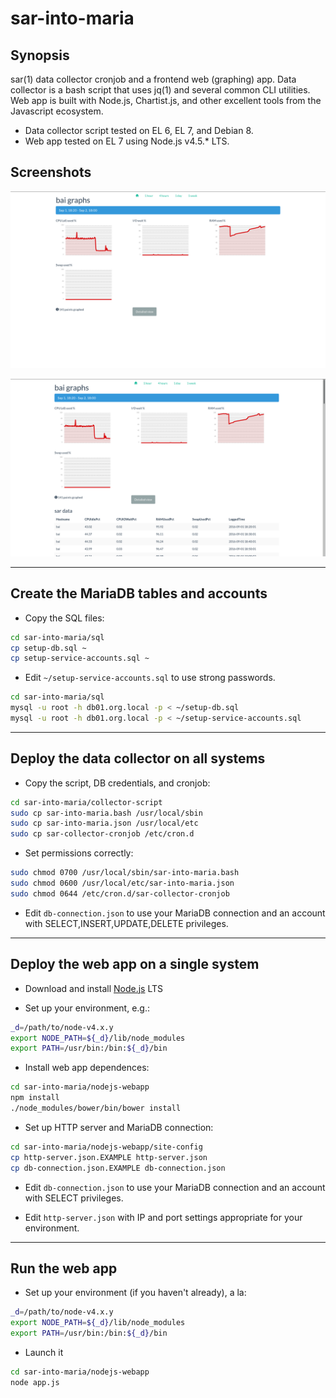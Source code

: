 # sar-into-maria

## Synopsis

sar(1) data collector cronjob and a frontend web (graphing) app. Data collector is a bash script that uses jq(1) and several common CLI utilities. Web app is built with Node.js, Chartist.js, and other excellent tools from the Javascript ecosystem.

* Data collector script tested on EL 6, EL 7, and Debian 8.
* Web app tested on EL 7 using Node.js v4.5.* LTS.

## Screenshots

![Screenshot](/README.md-img/graphs.png?raw=true)

![Screenshot](/README.md-img/graphs-w-details.png?raw=true)

---

## Create the MariaDB tables and accounts

* Copy the SQL files:
```bash
cd sar-into-maria/sql
cp setup-db.sql ~
cp setup-service-accounts.sql ~
```

* Edit `~/setup-service-accounts.sql` to use strong passwords.
```bash
cd sar-into-maria/sql
mysql -u root -h db01.org.local -p < ~/setup-db.sql 
mysql -u root -h db01.org.local -p < ~/setup-service-accounts.sql 
```

---

## Deploy the data collector on all systems

* Copy the script, DB credentials, and cronjob:
```bash
cd sar-into-maria/collector-script
sudo cp sar-into-maria.bash /usr/local/sbin
sudo cp sar-into-maria.json /usr/local/etc
sudo cp sar-collector-cronjob /etc/cron.d
```

* Set permissions correctly:
```bash
sudo chmod 0700 /usr/local/sbin/sar-into-maria.bash
sudo chmod 0600 /usr/local/etc/sar-into-maria.json
sudo chmod 0644 /etc/cron.d/sar-collector-cronjob
```

* Edit `db-connection.json` to use your MariaDB connection and an account with SELECT,INSERT,UPDATE,DELETE privileges.

---

## Deploy the web app on a single system

* Download and install [Node.js](https://nodejs.org) LTS

* Set up your environment, e.g.:
```bash
_d=/path/to/node-v4.x.y
export NODE_PATH=${_d}/lib/node_modules
export PATH=/usr/bin:/bin:${_d}/bin
```

* Install web app dependences:
```bash
cd sar-into-maria/nodejs-webapp
npm install
./node_modules/bower/bin/bower install
```

* Set up HTTP server and MariaDB connection:
```bash
cd sar-into-maria/nodejs-webapp/site-config
cp http-server.json.EXAMPLE http-server.json
cp db-connection.json.EXAMPLE db-connection.json
```

* Edit `db-connection.json` to use your MariaDB connection and an account with SELECT privileges.

* Edit `http-server.json` with IP and port settings appropriate for your environment.

---

## Run the web app

* Set up your environment (if you haven't already), a la:
```bash
_d=/path/to/node-v4.x.y
export NODE_PATH=${_d}/lib/node_modules
export PATH=/usr/bin:/bin:${_d}/bin
```

* Launch it
```bash
cd sar-into-maria/nodejs-webapp
node app.js
```
